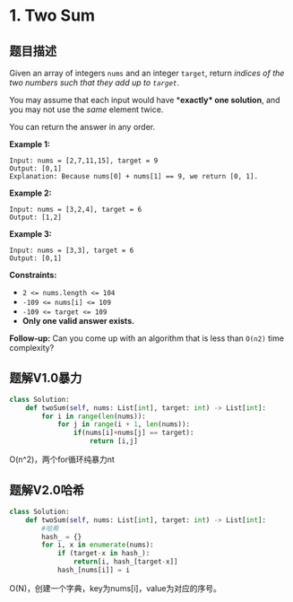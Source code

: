 # 1. Two Sum

## 题目描述

Given an array of integers `nums` and an integer `target`, return *indices of the two numbers such that they add up to `target`*.

You may assume that each input would have ***exactly\* one solution**, and you may not use the *same* element twice.

You can return the answer in any order.

 

**Example 1:**

```
Input: nums = [2,7,11,15], target = 9
Output: [0,1]
Explanation: Because nums[0] + nums[1] == 9, we return [0, 1].
```

**Example 2:**

```
Input: nums = [3,2,4], target = 6
Output: [1,2]
```

**Example 3:**

```
Input: nums = [3,3], target = 6
Output: [0,1]
```

 

**Constraints:**

- `2 <= nums.length <= 104`
- `-109 <= nums[i] <= 109`
- `-109 <= target <= 109`
- **Only one valid answer exists.**

 

**Follow-up:** Can you come up with an algorithm that is less than `O(n2)` time complexity?



## 题解V1.0暴力

```python
class Solution:
    def twoSum(self, nums: List[int], target: int) -> List[int]:
        for i in range(len(nums)):
            for j in range(i + 1, len(nums)):
                if(nums[i]+nums[j] == target):
                    return [i,j]
```

O(n^2)，两个for循环纯暴力nt



## 题解V2.0哈希

```python
class Solution:
    def twoSum(self, nums: List[int], target: int) -> List[int]:
        #哈希
        hash_ = {}
        for i, x in enumerate(nums):
            if (target-x in hash_):
                return[i, hash_[target-x]]
            hash_[nums[i]] = i
```

O(N)，创建一个字典，key为nums[i]，value为对应的序号。